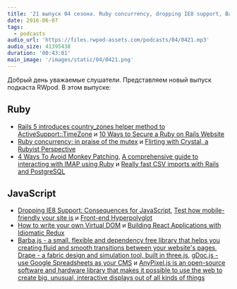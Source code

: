 ```yaml
---
title: '21 выпуск 04 сезона. Ruby concurrency, dropping IE8 support, Barba.js, Drape, gDoc.js, AnyPixel.js и прочее'
date: 2016-06-07
tags:
  - podcasts
audio_url: 'https://files.rwpod-assets.com/podcasts/04/0421.mp3'
audio_size: 41395438
duration: '00:43:01'
main_image: '/images/static/04/0421.png'
---
```


Добрый день уважаемые слушатели. Представляем новый выпуск подкаста RWpod. В этом выпуске:

## Ruby

- [Rails 5 introduces country_zones helper method to ActiveSupport::TimeZone](http://blog.bigbinary.com/2016/06/01/rails-5-introduces-helpers-for-country-zones.html) и [10 Ways to Secure a Ruby on Rails Website](https://www.ziptask.com/10-Ways-to-Secure-a-Ruby-on-Rails-Website)
- [Ruby concurrency: in praise of the mutex](https://vaneyckt.io/posts/ruby_concurrency_in_praise_of_the_mutex/) и [Flirting with Crystal, a Rubyist Perspective](http://www.akitaonrails.com/2016/05/31/flirting-with-crystal-a-rubyist-perspective)
- [4 Ways To Avoid Monkey Patching](http://www.rubypigeon.com/posts/4-ways-to-avoid-monkey-patching/), [A comprehensive guide to interacting with IMAP using Ruby](http://www.ombulabs.com/blog/ruby/imap/a-comprehensive-guide-to-interacting-with-imap-using-ruby.html) и [Really fast CSV imports with Rails and PostgreSQL](http://aserafin.pl/2016/06/06/fast-csv-imports-with-rails-and-postgresql/)

## JavaScript

- [Dropping IE8 Support: Consequences for JavaScript](http://tech.trivago.com/2016/06/01/dropping-ie8-support-consequences-for-javascript/), [Test how mobile-friendly your site is](https://testmysite.thinkwithgoogle.com/) и [Front-end Hyperpolyglot](http://jeffcarp.github.io/frontend-hyperpolyglot/)
- [How to write your own Virtual DOM](https://medium.com/@deathmood/how-to-write-your-own-virtual-dom-ee74acc13060) и [Building React Applications with Idiomatic Redux](https://egghead.io/courses/building-react-applications-with-idiomatic-redux)
- [Barba.js - a small, flexible and dependency free library that helps you creating fluid and smooth transitions between your website's pages](http://barbajs.org/), [Drape - a fabric design and simulation tool, built in three.js](http://aatishb.github.io/drape/), [gDoc.js - use Google Spreadsheets as your CMS](https://github.com/jadeallencook/gDoc.js) и [AnyPixel.js is an open-source software and hardware library that makes it possible to use the web to create big, unusual, interactive displays out of all kinds of things](http://googlecreativelab.github.io/anypixel/)
